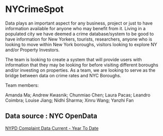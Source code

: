 # NYCrimeSpot 


Data plays an important aspect for any business, project or just to have information available for anyone who may benefit from it. 
Living in a populated city we have deemed a crime database/system to be good to have information for New Yorkers, tourists, researchers, 
anyone who is looking to move within New York boroughs, visitors looking to explore NY and/or Property Investors. 

The team is looking to create a system that will provide users with information that they may be looking for before visiting different 
boroughs and/or investing on properties. As a team, we are looking to serve as the bridge between data on crime rates and NYC Boroughs. 

Team members:

Amanda Ma;
Andrew Kwasnik;
Chunmiao Chen;
Laura Pacas;
Leandro Coimbra;
Louise Jiang;
Nidhi Sharma;
Xinru Wang;
Yanzhi Fan

## Data source : NYC OpenData

[NYPD Complaint Data Current - Year To Date](https://data.cityofnewyork.us/Public-Safety/NYPD-Complaint-Data-Current-Year-To-Date-/5uac-w243)

